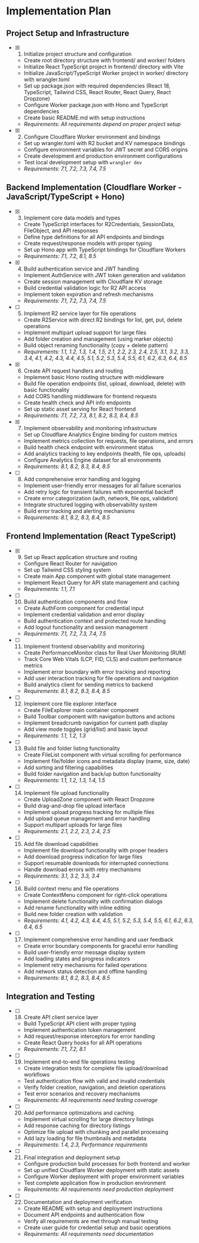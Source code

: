 # Implementation Plan

## Project Setup and Infrastructure

- [x] 1. Initialize project structure and configuration
  - Create root directory structure with frontend/ and worker/ folders
  - Initialize React TypeScript project in frontend/ directory with Vite
  - Initialize JavaScript/TypeScript Worker project in worker/ directory with wrangler.toml
  - Set up package.json with required dependencies (React 18, TypeScript, Tailwind CSS, React Router, React Query, React Dropzone)
  - Configure Worker package.json with Hono and TypeScript dependencies
  - Create basic README.md with setup instructions
  - _Requirements: All requirements depend on proper project setup_

- [x] 2. Configure Cloudflare Worker environment and bindings
  - Set up wrangler.toml with R2 bucket and KV namespace bindings
  - Configure environment variables for JWT secret and CORS origins
  - Create development and production environment configurations
  - Test local development setup with `wrangler dev`
  - _Requirements: 7.1, 7.2, 7.3, 7.4, 7.5_

## Backend Implementation (Cloudflare Worker - JavaScript/TypeScript + Hono)

- [x] 3. Implement core data models and types
  - Create TypeScript interfaces for R2Credentials, SessionData, FileObject, and API responses
  - Define type definitions for all API endpoints and bindings
  - Create request/response models with proper typing
  - Set up Hono app with TypeScript bindings for Cloudflare Workers
  - _Requirements: 7.1, 7.2, 8.1, 8.5_

- [x] 4. Build authentication service and JWT handling
  - Implement AuthService with JWT token generation and validation
  - Create session management with Cloudflare KV storage
  - Build credential validation logic for R2 API access
  - Implement token expiration and refresh mechanisms
  - _Requirements: 7.1, 7.2, 7.3, 7.4, 7.5_

- [ ] 5. Implement R2 service layer for file operations
  - Create R2Service with direct R2 bindings for list, get, put, delete operations
  - Implement multipart upload support for large files
  - Add folder creation and management (using marker objects)
  - Build object renaming functionality (copy + delete pattern)
  - _Requirements: 1.1, 1.2, 1.3, 1.4, 1.5, 2.1, 2.2, 2.3, 2.4, 2.5, 3.1, 3.2, 3.3, 3.4, 4.1, 4.2, 4.3, 4.4, 4.5, 5.1, 5.2, 5.3, 5.4, 5.5, 6.1, 6.2, 6.3, 6.4, 6.5_

- [x] 6. Create API request handlers and routing
  - Implement basic Hono routing structure with middleware
  - Build file operation endpoints (list, upload, download, delete) with basic functionality
  - Add CORS handling middleware for frontend requests
  - Create health check and API info endpoints
  - Set up static asset serving for React frontend
  - _Requirements: 7.1, 7.2, 7.3, 8.1, 8.2, 8.3, 8.4, 8.5_

- [x] 7. Implement observability and monitoring infrastructure
  - Set up Cloudflare Analytics Engine binding for custom metrics
  - Implement metrics collection for requests, file operations, and errors
  - Build health check endpoint with environment status
  - Add analytics tracking to key endpoints (health, file ops, uploads)
  - Configure Analytics Engine dataset for all environments
  - _Requirements: 8.1, 8.2, 8.3, 8.4, 8.5_

- [ ] 8. Add comprehensive error handling and logging
  - Implement user-friendly error messages for all failure scenarios
  - Add retry logic for transient failures with exponential backoff
  - Create error categorization (auth, network, file ops, validation)
  - Integrate structured logging with observability system
  - Build error tracking and alerting mechanisms
  - _Requirements: 8.1, 8.2, 8.3, 8.4, 8.5_

## Frontend Implementation (React TypeScript)

- [x] 9. Set up React application structure and routing
  - Configure React Router for navigation
  - Set up Tailwind CSS styling system
  - Create main App component with global state management
  - Implement React Query for API state management and caching
  - _Requirements: 1.1, 7.1_

- [ ] 10. Build authentication components and flow
  - Create AuthForm component for credential input
  - Implement credential validation and error display
  - Build authentication context and protected route handling
  - Add logout functionality and session management
  - _Requirements: 7.1, 7.2, 7.3, 7.4, 7.5_

- [ ] 11. Implement frontend observability and monitoring
  - Create PerformanceMonitor class for Real User Monitoring (RUM)
  - Track Core Web Vitals (LCP, FID, CLS) and custom performance metrics
  - Implement error boundary with error tracking and reporting
  - Add user interaction tracking for file operations and navigation
  - Build analytics client for sending metrics to backend
  - _Requirements: 8.1, 8.2, 8.3, 8.4, 8.5_

- [ ] 12. Implement core file explorer interface
  - Create FileExplorer main container component
  - Build Toolbar component with navigation buttons and actions
  - Implement breadcrumb navigation for current path display
  - Add view mode toggles (grid/list) and basic layout
  - _Requirements: 1.1, 1.2, 1.3_

- [ ] 13. Build file and folder listing functionality
  - Create FileList component with virtual scrolling for performance
  - Implement file/folder icons and metadata display (name, size, date)
  - Add sorting and filtering capabilities
  - Build folder navigation and back/up button functionality
  - _Requirements: 1.1, 1.2, 1.3, 1.4, 1.5_

- [ ] 14. Implement file upload functionality
  - Create UploadZone component with React Dropzone
  - Build drag-and-drop file upload interface
  - Implement upload progress tracking for multiple files
  - Add upload queue management and error handling
  - Support multipart uploads for large files
  - _Requirements: 2.1, 2.2, 2.3, 2.4, 2.5_

- [ ] 15. Add file download capabilities
  - Implement file download functionality with proper headers
  - Add download progress indication for large files
  - Support resumable downloads for interrupted connections
  - Handle download errors with retry mechanisms
  - _Requirements: 3.1, 3.2, 3.3, 3.4_

- [ ] 16. Build context menu and file operations
  - Create ContextMenu component for right-click operations
  - Implement delete functionality with confirmation dialogs
  - Add rename functionality with inline editing
  - Build new folder creation with validation
  - _Requirements: 4.1, 4.2, 4.3, 4.4, 4.5, 5.1, 5.2, 5.3, 5.4, 5.5, 6.1, 6.2, 6.3, 6.4, 6.5_

- [ ] 17. Implement comprehensive error handling and user feedback
  - Create error boundary components for graceful error handling
  - Build user-friendly error message display system
  - Add loading states and progress indicators
  - Implement retry mechanisms for failed operations
  - Add network status detection and offline handling
  - _Requirements: 8.1, 8.2, 8.3, 8.4, 8.5_

## Integration and Testing

- [ ] 18. Create API client service layer
  - Build TypeScript API client with proper typing
  - Implement authentication token management
  - Add request/response interceptors for error handling
  - Create React Query hooks for all API operations
  - _Requirements: 7.1, 7.2, 8.1_

- [ ] 19. Implement end-to-end file operations testing
  - Create integration tests for complete file upload/download workflows
  - Test authentication flow with valid and invalid credentials
  - Verify folder creation, navigation, and deletion operations
  - Test error scenarios and recovery mechanisms
  - _Requirements: All requirements need testing coverage_

- [ ] 20. Add performance optimizations and caching
  - Implement virtual scrolling for large directory listings
  - Add response caching for directory listings
  - Optimize file upload with chunking and parallel processing
  - Add lazy loading for file thumbnails and metadata
  - _Requirements: 1.4, 2.3, Performance requirements_

- [ ] 21. Final integration and deployment setup
  - Configure production build processes for both frontend and worker
  - Set up unified Cloudflare Worker deployment with static assets
  - Configure Worker deployment with proper environment variables
  - Test complete application flow in production environment
  - _Requirements: All requirements need production deployment_

- [ ] 22. Documentation and deployment verification
  - Create README with setup and deployment instructions
  - Document API endpoints and authentication flow
  - Verify all requirements are met through manual testing
  - Create user guide for credential setup and basic operations
  - _Requirements: All requirements need documentation_